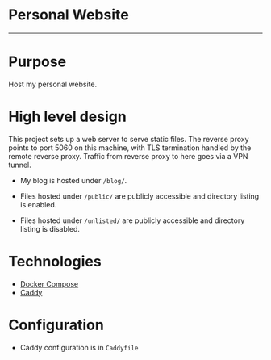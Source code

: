 # Personal Website

---

# Purpose

Host my personal website.

# High level design

This project sets up a web server to serve static files. The reverse proxy 
points to port 5060 on this machine, with TLS termination handled by the 
remote reverse proxy. Traffic from reverse proxy to here goes via a VPN tunnel.

* My blog is hosted under `/blog/`.

* Files hosted under `/public/` are publicly accessible and directory listing is 
enabled.

* Files hosted under `/unlisted/` are publicly accessible and directory listing is 
disabled.

# Technologies

* [Docker Compose](https://docs.docker.com/compose/)
* [Caddy](https://github.com/caddyserver/caddy)

# Configuration

* Caddy configuration is in `Caddyfile`